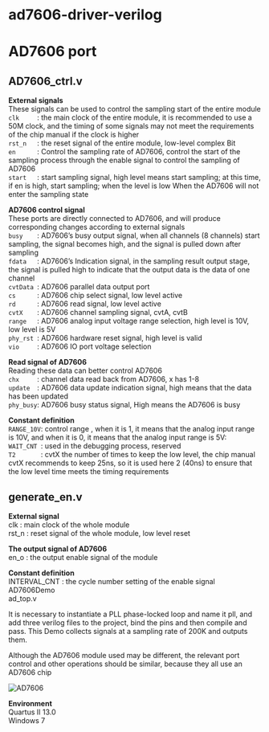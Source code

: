 # ad7606-driver-verilog
AD7606 port
=======
AD7606_ctrl.v
-------
**External signals**</br>
These signals can be used to control the sampling start of the entire module</br>
`clk     `: the main clock of the entire module, it is recommended to use a 50M clock, and the timing of some signals may not meet the requirements of the chip manual if the clock is higher</br>
`rst_n   `: the reset signal of the entire module, low-level complex Bit</br>
`en      `: Control the sampling rate of AD7606, control the start of the sampling process through the enable signal to control the sampling of AD7606</br>
`start   `: start sampling signal, high level means start sampling; at this time, if en is high, start sampling; when the level is low When the AD7606 will not enter the sampling state</br>

**AD7606 control signal**</br>
These ports are directly connected to AD7606, and will produce corresponding changes according to external signals</br>
`busy    `: AD7606’s busy output signal, when all channels (8 channels) start sampling, the signal becomes high, and the signal is pulled down after sampling</br>
`fdata   `: AD7606’s Indication signal, in the sampling result output stage, the signal is pulled high to indicate that the output data is the data of one channel</br>
`cvtData `: AD7606 parallel data output port</br>
`cs      `: AD7606 chip select signal, low level active</br>
`rd      `: AD7606 read signal, low level active</br>
`cvtX    `: AD7606 channel sampling signal, cvtA, cvtB</br>
`range   `: AD7606 analog input voltage range selection, high level is 10V, low level is 5V</br>
`phy_rst `: AD7606 hardware reset signal, high level is valid</br>
`vio     `: AD7606 IO port voltage selection</br>

**Read signal of AD7606**</br>
Reading these data can better control AD7606</br>
`chx     `: channel data read back from AD7606, x has 1-8</br>
`update  `: AD7606 data update indication signal, high means that the data has been updated</br>
`phy_busy`: AD7606 busy status signal, High means the AD7606 is busy</br>

**Constant definition**</br>
`RANGE_10V`: control range , when it is 1, it means that the analog input range is 10V, and when it is 0, it means that the analog input range is 5V:</br>
`WAIT_CNT `: used in the debugging process, reserved</br>
`T2       `: cvtX the number of times to keep the low level, the chip manual cvtX recommends to keep 25ns, so it is used here 2 (40ns) to ensure that the low level time meets the timing requirements</br>

generate_en.v
------
**External signal**</br>
clk : main clock of the whole module</br>
rst_n : reset signal of the whole module, low level reset</br>

**The output signal of AD7606**</br>
en_o : the output enable signal of the module</br>

**Constant definition**</br>
INTERVAL_CNT : the cycle number setting of the enable signal</br>
AD7606Demo</br>
ad_top.v</br>

It is necessary to instantiate a PLL phase-locked loop and name it pll, and add three verilog files to the project, bind the pins and then compile and pass. This Demo collects signals at a sampling rate of 200K and outputs them.</br>

Although the AD7606 module used may be different, the relevant port control and other operations should be similar, because they all use an AD7606 chip</br>

![AD7606](https://raw.githubusercontent.com/maxs-well/ad7606-driver-verilog/master/img/hardware.jpg)<br/>

**Environment**</br>
Quartus II 13.0</br>
Windows 7</br>
